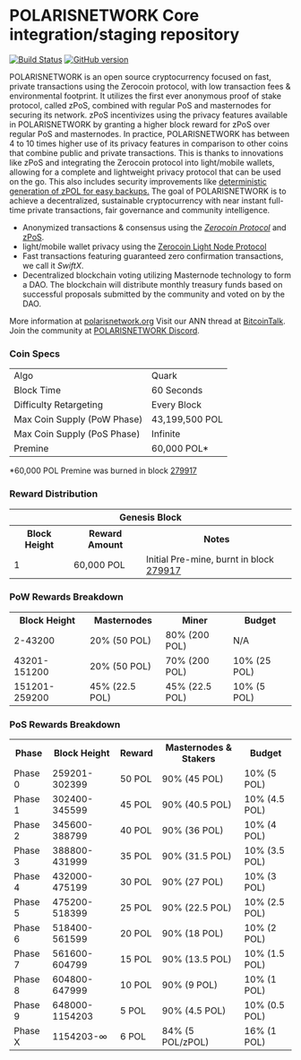 POLARISNETWORK Core integration/staging repository
=====================================

[![Build Status](https://travis-ci.org/POLARISNETWORK-Project/POLARISNETWORK.svg?branch=master)](https://travis-ci.org/POLARISNETWORK-Project/POLARISNETWORK) [![GitHub version](https://badge.fury.io/gh/POLARISNETWORK-Project%2FPOLARISNETWORK.svg)](https://badge.fury.io/gh/POLARISNETWORK-Project%2FPOLARISNETWORK)

POLARISNETWORK is an open source cryptocurrency focused on fast, private transactions using the Zerocoin protocol, with low transaction fees & environmental footprint.  It utilizes the first ever anonymous proof of stake protocol, called zPoS, combined with regular PoS and masternodes for securing its network. zPoS incentivizes using the privacy features available in POLARISNETWORK by granting a higher block reward for zPoS over regular PoS and masternodes. In practice, POLARISNETWORK has between 4 to 10 times higher use of its privacy features in comparison to other coins that combine public and private transactions. This is thanks to innovations like zPoS and integrating the Zerocoin protocol into light/mobile wallets, allowing for a complete and lightweight privacy protocol that can be used on the go. This also includes security improvements like [deterministic generation of zPOL for easy backups.](https://www.reddit.com/r/polarisnetwork/comments/8gbjf7/how_to_use_deterministic_zerocoin_generation/)
The goal of POLARISNETWORK is to achieve a decentralized, sustainable cryptocurrency with near instant full-time private transactions, fair governance and community intelligence.
- Anonymized transactions & consensus using the [_Zerocoin Protocol_](http://www.polarisnetwork.org/zpol) and [zPoS](https://polarisnetwork.org/zpos/).
- light/mobile wallet privacy using the [Zerocoin Light Node Protocol](https://polarisnetwork.org/wp-content/uploads/2018/11/Zerocoin_Light_Node_Protocol.pdf)
- Fast transactions featuring guaranteed zero confirmation transactions, we call it _SwiftX_.
- Decentralized blockchain voting utilizing Masternode technology to form a DAO. The blockchain will distribute monthly treasury funds based on successful proposals submitted by the community and voted on by the DAO.

More information at [polarisnetwork.org](http://www.polarisnetwork.org) Visit our ANN thread at [BitcoinTalk](http://www.bitcointalk.org/index.php?topic=1262920). Join the community at [POLARISNETWORK Discord](https://discordapp.com/invite/jzqVsJd).

### Coin Specs
<table>
<tr><td>Algo</td><td>Quark</td></tr>
<tr><td>Block Time</td><td>60 Seconds</td></tr>
<tr><td>Difficulty Retargeting</td><td>Every Block</td></tr>
<tr><td>Max Coin Supply (PoW Phase)</td><td>43,199,500 POL</td></tr>
<tr><td>Max Coin Supply (PoS Phase)</td><td>Infinite</td></tr>
<tr><td>Premine</td><td>60,000 POL*</td></tr>
</table>

*60,000 POL Premine was burned in block [279917](http://www.presstab.pw/phpexplorer/POLARISNETWORK/block.php?blockhash=206d9cfe859798a0b0898ab00d7300be94de0f5469bb446cecb41c3e173a57e0)

### Reward Distribution

<table>
<th colspan=4>Genesis Block</th>
<tr><th>Block Height</th><th>Reward Amount</th><th>Notes</th></tr>
<tr><td>1</td><td>60,000 POL</td><td>Initial Pre-mine, burnt in block <a href="http://www.presstab.pw/phpexplorer/POLARISNETWORK/block.php?blockhash=206d9cfe859798a0b0898ab00d7300be94de0f5469bb446cecb41c3e173a57e0">279917</a></td></tr>
</table>

### PoW Rewards Breakdown

<table>
<th>Block Height</th><th>Masternodes</th><th>Miner</th><th>Budget</th>
<tr><td>2-43200</td><td>20% (50 POL)</td><td>80% (200 POL)</td><td>N/A</td></tr>
<tr><td>43201-151200</td><td>20% (50 POL)</td><td>70% (200 POL)</td><td>10% (25 POL)</td></tr>
<tr><td>151201-259200</td><td>45% (22.5 POL)</td><td>45% (22.5 POL)</td><td>10% (5 POL)</td></tr>
</table>

### PoS Rewards Breakdown

<table>
<th>Phase</th><th>Block Height</th><th>Reward</th><th>Masternodes & Stakers</th><th>Budget</th>
<tr><td>Phase 0</td><td>259201-302399</td><td>50 POL</td><td>90% (45 POL)</td><td>10% (5 POL)</td></tr>
<tr><td>Phase 1</td><td>302400-345599</td><td>45 POL</td><td>90% (40.5 POL)</td><td>10% (4.5 POL)</td></tr>
<tr><td>Phase 2</td><td>345600-388799</td><td>40 POL</td><td>90% (36 POL)</td><td>10% (4 POL)</td></tr>
<tr><td>Phase 3</td><td>388800-431999</td><td>35 POL</td><td>90% (31.5 POL)</td><td>10% (3.5 POL)</td></tr>
<tr><td>Phase 4</td><td>432000-475199</td><td>30 POL</td><td>90% (27 POL)</td><td>10% (3 POL)</td></tr>
<tr><td>Phase 5</td><td>475200-518399</td><td>25 POL</td><td>90% (22.5 POL)</td><td>10% (2.5 POL)</td></tr>
<tr><td>Phase 6</td><td>518400-561599</td><td>20 POL</td><td>90% (18 POL)</td><td>10% (2 POL)</td></tr>
<tr><td>Phase 7</td><td>561600-604799</td><td>15 POL</td><td>90% (13.5 POL)</td><td>10% (1.5 POL)</td></tr>
<tr><td>Phase 8</td><td>604800-647999</td><td>10 POL</td><td>90% (9 POL)</td><td>10% (1 POL)</td></tr>
<tr><td>Phase 9</td><td>648000-1154203</td><td>5 POL</td><td>90% (4.5 POL)</td><td>10% (0.5 POL)</td></tr>
<tr><td>Phase X</td><td>1154203-∞</td><td>6 POL</td><td>84% (5 POL/zPOL)</td><td>16% (1 POL)</td></tr>
</table>
